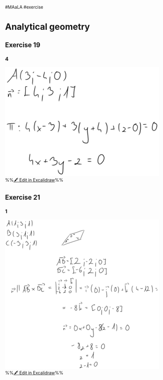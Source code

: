 #MAaLA #exercise 

# Analytical geometry
## Exercise 19
### 4
![](attachments/Exercise%2029.05.2024%2029.05.2024%2008_23_35.excalidraw.svg)
%%[🖋 Edit in Excalidraw](attachments/Exercise%2029.05.2024%2029.05.2024%2008_23_35.excalidraw.md)%%

## Exercise 21
### 1
![](attachments/Exercise%2029.05.2024%2029.05.2024%2008_25_10.excalidraw.svg)
%%[🖋 Edit in Excalidraw](attachments/Exercise%2029.05.2024%2029.05.2024%2008_25_10.excalidraw.md)%%